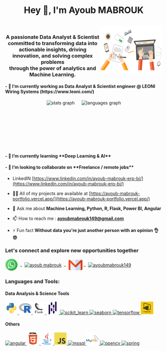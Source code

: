 <h1 align="center">Hey 🌹, I'm Ayoub MABROUK</h1> </br>
<img align="right" src="https://raw.githubusercontent.com/AyoubMabrouk/PublicPhotos/main/githubimage.gif" alt="GithubImage" width="200" height="150" />
<h3 align="center">A passionate Data Analyst & Scientist committed to transforming data into actionable insights, driving
  innovation, and solving complex problems <br>through the power of analytics and Machine Learning.</h3>
<h4 align="left"> - 🔭 I’m currently working as Data Analyst & Scientist engineer @ LEONI Wiring Systems (https://www.leoni.com/)</h4>

<div style="display: flex; justify-content: center; align-items: center;">
  <img
    src="https://github-readme-stats.vercel.app/api?username=AyoubMabrouk&hide_title=false&hide_rank=false&show_icons=true&include_all_commits=true&count_private=true&disable_animations=false&theme=dracula&locale=en&hide_border=false&order=1"
    height="150" alt="stats graph" style="margin-right: 10px;" />&nbsp;&nbsp;&nbsp;
  <img
    src="https://github-readme-stats.vercel.app/api/top-langs?username=AyoubMabrouk&locale=en&hide_title=false&layout=compact&card_width=320&langs_count=5&theme=dracula&hide_border=false&order=2"
    height="150" alt="languages graph" />
</div>

<h4 align="left"> - 🌱 I’m currently learning **Deep Learning & AI** </h4>

<h4 align="left"> - 👯 I’m looking to collaborate on **Freelance / remote jobs** </h4>

- LinkedIN [https://www.linkedin.com/in/ayoub-mabrouk-erp-bi/](https://www.linkedin.com/in/ayoub-mabrouk-erp-bi/)

- 👨‍💻 All of my projects are available at
[https://ayoub-mabrouk-portfolio.vercel.app/](https://ayoub-mabrouk-portfolio.vercel.app/)

- 💬 Ask me about **Machine Learning, Python, R, Flask, Power BI, Angular**

- 📫 How to reach me : **ayoubmabrouk149@gmail.com**

- ⚡ Fun fact **Without data you're just another person with an opinion 👌😎**

<h3 align="left">Let's connect and explore new opportunities together</h3>
<p align="left">
  <a href="https://wa.me/21650889314" target="_blank">
    <img align="center" src="https://raw.githubusercontent.com/AyoubMabrouk/PublicPhotos/main/whatsappIcon.png"
      alt="WhatsApp" height="40" width="40" /></a> &nbsp;_&nbsp;
  <a href="https://linkedin.com/in/ayoub mabrouk" target="blank"><img align="center"
      src="https://raw.githubusercontent.com/rahuldkjain/github-profile-readme-generator/master/src/images/icons/Social/linked-in-alt.svg"
      alt="ayoub mabrouk" height="40" width="40"/></a>
      &nbsp;_&nbsp;
  <a href="mailto:ayoubmabrouk149@gmail.com" target="_blank">
        <img align="center" src="https://raw.githubusercontent.com/AyoubMabrouk/PublicPhotos/main/mailIcon.png" alt="email"
          height="35" width="45" /></a>&nbsp;_&nbsp;
  <a href="https://www.youtube.com/c/ayoubmabrouk149" target="blank"><img align="center"
      src="https://raw.githubusercontent.com/rahuldkjain/github-profile-readme-generator/master/src/images/icons/Social/youtube.svg"
      alt="ayoubmabrouk149" height="40" width="40" /></a>
</p>

<h3 align="left">Languages and Tools:</h3>
<h4 align="left">Data Analysis & Science Tools</h4>
<p align="left">
  <a href="https://www.python.org" target="_blank" rel="noreferrer"> <img
      src="https://raw.githubusercontent.com/devicons/devicon/master/icons/python/python-original.svg" alt="python"
      width="40" height="40" /> </a>
  <a href="https://www.r-project.org/" target="_blank" rel="noreferrer"> <img
      src="https://raw.githubusercontent.com/devicons/devicon/master/icons/r/r-original.svg" alt="r programming"
      width="40" height="40" /> </a>
  <a href="https://flask.palletsprojects.com/" target="_blank" rel="noreferrer"> <img
      src="https://raw.githubusercontent.com/AyoubMabrouk/PublicPhotos/main/flaskIcon.png" alt="flask" width="40" height="40" />
  </a>
  <a href="https://pandas.pydata.org/" target="_blank" rel="noreferrer"> <img
      src="https://raw.githubusercontent.com/devicons/devicon/2ae2a900d2f041da66e950e4d48052658d850630/icons/pandas/pandas-original.svg"
      alt="pandas" width="40" height="40" /> </a>
  <a href="https://scikit-learn.org/" target="_blank" rel="noreferrer"> <img
      src="https://upload.wikimedia.org/wikipedia/commons/0/05/Scikit_learn_logo_small.svg" alt="scikit_learn"
      width="40" height="40" /> </a>
  <a href="https://seaborn.pydata.org/" target="_blank" rel="noreferrer"> <img
      src="https://seaborn.pydata.org/_images/logo-mark-lightbg.svg" alt="seaborn" width="40" height="40" /> </a>
  <a href="https://www.tensorflow.org" target="_blank" rel="noreferrer"> <img
      src="https://www.vectorlogo.zone/logos/tensorflow/tensorflow-icon.svg" alt="tensorflow" width="40" height="40" />
  </a>
  <a href="https://powerbi.microsoft.com/" target="_blank" rel="noreferrer"> <img
      src="https://raw.githubusercontent.com/AyoubMabrouk/PublicPhotos/main/PowerBiIcon.png" alt="powerbi" width="40"
      height="40" /> </a>
</p>

<h4 align="left">Others</h4>
<p align="left">
  <a href="https://angular.io" target="_blank" rel="noreferrer"> <img
      src="https://angular.io/assets/images/logos/angular/angular.svg" alt="angular" width="40" height="40" /> </a>
  <a href="https://www.w3.org/html/" target="_blank" rel="noreferrer"> <img
      src="https://raw.githubusercontent.com/devicons/devicon/master/icons/html5/html5-original-wordmark.svg"
      alt="html5" width="40" height="40" /> </a>
  <a href="https://www.java.com" target="_blank" rel="noreferrer"> <img
      src="https://raw.githubusercontent.com/devicons/devicon/master/icons/java/java-original.svg" alt="java" width="40"
      height="40" /> </a>
  <a href="https://developer.mozilla.org/en-US/docs/Web/JavaScript" target="_blank" rel="noreferrer"> <img
      src="https://raw.githubusercontent.com/devicons/devicon/master/icons/javascript/javascript-original.svg"
      alt="javascript" width="40" height="40" /> </a>
  <a href="https://www.microsoft.com/en-us/sql-server" target="_blank" rel="noreferrer"> <img
      src="https://www.svgrepo.com/show/303229/microsoft-sql-server-logo.svg" alt="mssql" width="40" height="40" /> </a>
  <a href="https://www.mysql.com/" target="_blank" rel="noreferrer"> <img
      src="https://raw.githubusercontent.com/devicons/devicon/master/icons/mysql/mysql-original-wordmark.svg"
      alt="mysql" width="40" height="40" /> </a>
  <a href="https://opencv.org/" target="_blank" rel="noreferrer"> <img
      src="https://www.vectorlogo.zone/logos/opencv/opencv-icon.svg" alt="opencv" width="40" height="40" /> </a>
  <a href="https://spring.io/" target="_blank" rel="noreferrer"> <img
      src="https://www.vectorlogo.zone/logos/springio/springio-icon.svg" alt="spring" width="40" height="40" /> </a>
</p>


